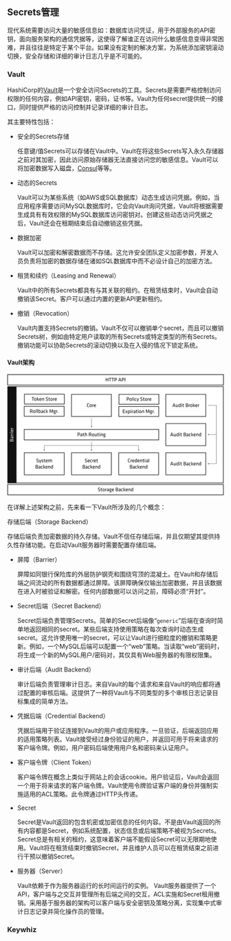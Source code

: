 ## Secrets管理

现代系统需要访问大量的敏感信息如：数据库访问凭证，用于外部服务的API密钥，面向服务架构的通信凭据等，这使得了解谁正在访问什么敏感信息变得非常困难，并且往往是特定于某个平台。如果没有定制的解决方案，为系统添加密钥滚动切换，安全存储和详细的审计日志几乎是不可能的。

### Vault

HashiCorp的[Vault](https://www.vaultproject.io)是一个安全访问Secrets的工具。Secrets是需要严格控制访问权限的任何内容，例如API密钥，密码，证书等。Vault为任何secret提供统一的接口，同时提供严格的访问控制并记录详细的审计日志。

其主要特性包括：

- 安全的Secrets存储

  任意键/值Secrets可以存储在Vault中。Vault在将这些Secrets写入永久存储器之前对其加密，因此访问原始存储器无法直接访问您的敏感信息。Vault可以将加密数据写入磁盘，[Consul](https://www.consul.io/)等等。

- 动态的Secrets

  Vault可以为某些系统（如AWS或SQL数据库）动态生成访问凭据。例如，当应用程序需要访问MySQL数据库时，它会向Vault询问凭据，Vault将根据需要生成具有有效权限的MySQL数据库访问密钥对。创建这些动态访问凭据之后，Vault还会在租期结束后自动撤销这些凭据。

- 数据加密

  Vault可以加密和解密数据而不存储。这允许安全团队定义加密参数，开发人员负责将加密的数据存储在诸如SQL数据库中而不必设计自己的加密方法。

- 租赁和续约（Leasing and Renewal）

  Vault中的所有Secrets都具有与其关联的租约。在租赁结束时，Vault会自动撤销该Secret。客户可以通过内置的更新API更新租约。

- 撤销（Revocation）

  Vault内置支持Secrets的撤销。Vault不仅可以撤销单个secret，而且可以撤销Secrets树，例如由特定用户读取的所有Secrets或特定类型的所有Secrets。撤销功能可以协助Secrets的滚动切换以及在入侵的情况下锁定系统。

#### Vault架构

![](/assets/vault-arch-overview.png)

在详解上述架构之前，先来看一下Vault所涉及的几个概念：

存储后端（Storage Backend）

存储后端负责加密数据的持久存储。Vault不信任存储后端，并且仅期望其提供持久性存储功能。在启动Vault服务器时需要配置存储后端。

- 屏障（Barrier）

  屏障如同银行保险库的外层防护钢壳和围绕穹顶的混凝土。在Vault和存储后端之间流动的所有数据都通过屏障。该屏障确保仅输出加密数据，并且该数据在进入时被验证和解密。任何内部数据可以访问之前，障碍必须“开封”。

- Secret后端（Secret Backend）

  Secret后端负责管理Secrets。简单的Secret后端像“`generic`”后端在查询时简单地返回相同的secret。某些后端支持使用策略在每次查询时动态生成secret。这允许使用唯一的secret，可以让Vault进行细粒度的撤销和策略更新。例如，一个MySQL后端可以配置一个“web”策略。当读取“web”密码时，将生成一个新的MySQL用户/密码对，其仅具有Web服务器的有限权限集。

- 审计后端（Audit Backend）

  审计后端负责管理审计日志。来自Vault的每个请求和来自Vault的响应都将通过配置的审核后端。这提供了一种将Vault与不同类型的多个审核日志记录目标集成的简单方法。

- 凭据后端（Credential Backend）

  凭据后端用于验证连接到Vault的用户或应用程序。一旦验证，后端返回应用的适用策略列表。Vault接受经过身份验证的用户，并返回可用于将来请求的客户端令牌。例如，用户密码后端使用用户名和密码来认证用户。

- 客户端令牌（Client Token）

  客户端令牌在概念上类似于网站上的会话cookie。用户验证后，Vault会返回一个用于将来请求的客户端令牌。Vault使用令牌验证客户端的身份并强制实施适用的ACL策略。此令牌通过HTTP头传递。

- Secret

  Secret是Vault返回的包含机密或加密信息的任何内容。不是由Vault返回的所有内容都是Secret，例如系统配置，状态信息或后端策略不被视为Secrets。Secret总是有相关的租约，这意味着客户端不能假设Secret可以无限期地使用。Vault将在租赁结束时撤销Secret，并且维护人员可以在租赁结束之前进行干预以撤销Secret。

- 服务器（Server）

  Vault依赖于作为服务器运行的长时间运行的实例。 Vault服务器提供了一个API，客户端与之交互并管理所有后端之间的交互，ACL实施和Secret租用撤销。采用基于服务器的架构可以客户端与安全密钥及策略分离，实现集中式审计日志记录并简化操作员的管理。


### Keywhiz